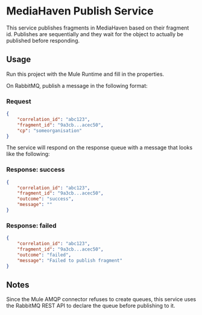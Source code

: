 # MediaHaven Publish Service

This service publishes fragments in MediaHaven based on their fragment id.
Publishes are sequentially and they wait for the object to actually be published
before responding.

## Usage

Run this project with the Mule Runtime and fill in the properties.

On RabbitMQ, publish a message in the following format:

### Request

```json
{
    "correlation_id": "abc123",
    "fragment_id": "9a3cb...acec50",
    "cp": "someorganisation"
}
```

The service will respond on the response queue with a message that looks like
the following:

### Response: success

```json
{
    "correlation_id": "abc123",
    "fragment_id": "9a3cb...acec50",
    "outcome": "success",
    "message": ""
}
```

### Response: failed

```json
{
    "correlation_id": "abc123",
    "fragment_id": "9a3cb...acec50",
    "outcome": "failed",
    "message": "Failed to publish fragment"
}
```

## Notes

Since the Mule AMQP connector refuses to create queues, this service uses the
RabbitMQ REST API to declare the queue before publishing to it.
